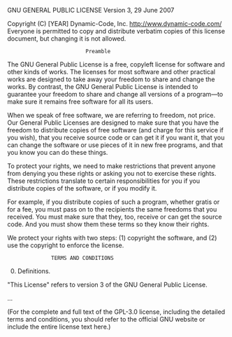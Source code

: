  GNU GENERAL PUBLIC LICENSE
                       Version 3, 29 June 2007

Copyright (C) [YEAR] Dynamic-Code, Inc. <http://www.dynamic-code.com/>
Everyone is permitted to copy and distribute verbatim copies
of this license document, but changing it is not allowed.

                             Preamble

The GNU General Public License is a free, copyleft license for software and other kinds of works. The licenses for most software and other practical works are designed to take away your freedom to share and change the works. By contrast, the GNU General Public License is intended to guarantee your freedom to share and change all versions of a program—to make sure it remains free software for all its users.

When we speak of free software, we are referring to freedom, not price. Our General Public Licenses are designed to make sure that you have the freedom to distribute copies of free software (and charge for this service if you wish), that you receive source code or can get it if you want it, that you can change the software or use pieces of it in new free programs, and that you know you can do these things.

To protect your rights, we need to make restrictions that prevent anyone from denying you these rights or asking you not to exercise these rights. These restrictions translate to certain responsibilities for you if you distribute copies of the software, or if you modify it.

For example, if you distribute copies of such a program, whether gratis or for a fee, you must pass on to the recipients the same freedoms that you received. You must make sure that they, too, receive or can get the source code. And you must show them these terms so they know their rights.

We protect your rights with two steps: (1) copyright the software, and (2) use the copyright to enforce the license.

                  TERMS AND CONDITIONS

0. Definitions.

"This License" refers to version 3 of the GNU General Public License.

...

(For the complete and full text of the GPL-3.0 license, including the detailed terms and conditions, you should refer to the official GNU website or include the entire license text here.)

